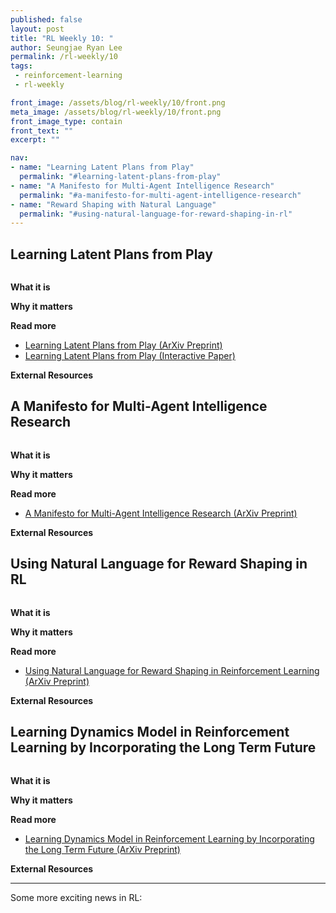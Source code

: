 ```yaml
---
published: false
layout: post
title: "RL Weekly 10: "
author: Seungjae Ryan Lee
permalink: /rl-weekly/10
tags:
 - reinforcement-learning
 - rl-weekly

front_image: /assets/blog/rl-weekly/10/front.png
meta_image: /assets/blog/rl-weekly/10/front.png
front_image_type: contain
front_text: ""
excerpt: ""

nav:
- name: "Learning Latent Plans from Play"
  permalink: "#learning-latent-plans-from-play"
- name: "A Manifesto for Multi-Agent Intelligence Research"
  permalink: "#a-manifesto-for-multi-agent-intelligence-research"
- name: "Reward Shaping with Natural Language"
  permalink: "#using-natural-language-for-reward-shaping-in-rl"
---
```




## Learning Latent Plans from Play

<div class="w80" style="margin: 10px auto;">
  <img src="{{ absolute_url }}/assets/blog/rl-weekly/10/.png" alt="">
</div>

**What it is**

**Why it matters**

**Read more**

- [Learning Latent Plans from Play (ArXiv Preprint)](https://arxiv.org/abs/1903.01973)
- [Learning Latent Plans from Play (Interactive Paper)](https://learning-from-play.github.io/)


**External Resources**


## A Manifesto for Multi-Agent Intelligence Research

<div class="w80" style="margin: 10px auto;">
  <img src="{{ absolute_url }}/assets/blog/rl-weekly/10/.png" alt="">
</div>

**What it is**

**Why it matters**

**Read more**

- [A Manifesto for Multi-Agent Intelligence Research (ArXiv Preprint)](https://arxiv.org/abs/1903.00742)

**External Resources**


## Using Natural Language for Reward Shaping in RL


<div class="w80" style="margin: 10px auto;">
  <img src="{{ absolute_url }}/assets/blog/rl-weekly/10/.png" alt="">
</div>

**What it is**

**Why it matters**

**Read more**

- [Using Natural Language for Reward Shaping in Reinforcement Learning (ArXiv Preprint)](https://arxiv.org/abs/1903.02020)

**External Resources**




## Learning Dynamics Model in Reinforcement Learning by Incorporating the Long Term Future

<div class="w80" style="margin: 10px auto;">
  <img src="{{ absolute_url }}/assets/blog/rl-weekly/10/.png" alt="">
</div>

**What it is**

**Why it matters**

**Read more**

- [Learning Dynamics Model in Reinforcement Learning by Incorporating the Long Term Future (ArXiv Preprint)](https://arxiv.org/abs/1903.01599)

**External Resources**

---

Some more exciting news in RL:


